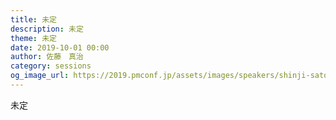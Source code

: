 ```yaml
---
title: 未定
description: 未定
theme: 未定
date: 2019-10-01 00:00
author: 佐藤　真治
category: sessions
og_image_url: https://2019.pmconf.jp/assets/images/speakers/shinji-sato.png
---
```

未定
